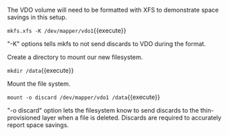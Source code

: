 The VDO volume will need to be formatted with XFS to demonstrate 
space savings in this setup.

`mkfs.xfs -K /dev/mapper/vdo1`{{execute}}

"-K" options tells mkfs to not send discards to VDO
during the format.

Create a directory to mount our new filesystem.


`mkdir /data`{{execute}}

Mount the file system. 

`mount -o discard /dev/mapper/vdo1 /data`{{execute}}

"-o discard" option lets the filesystem know to send
discards to the thin-provisioned layer when a file is
deleted.  Discards are required to accurately report
space savings.

